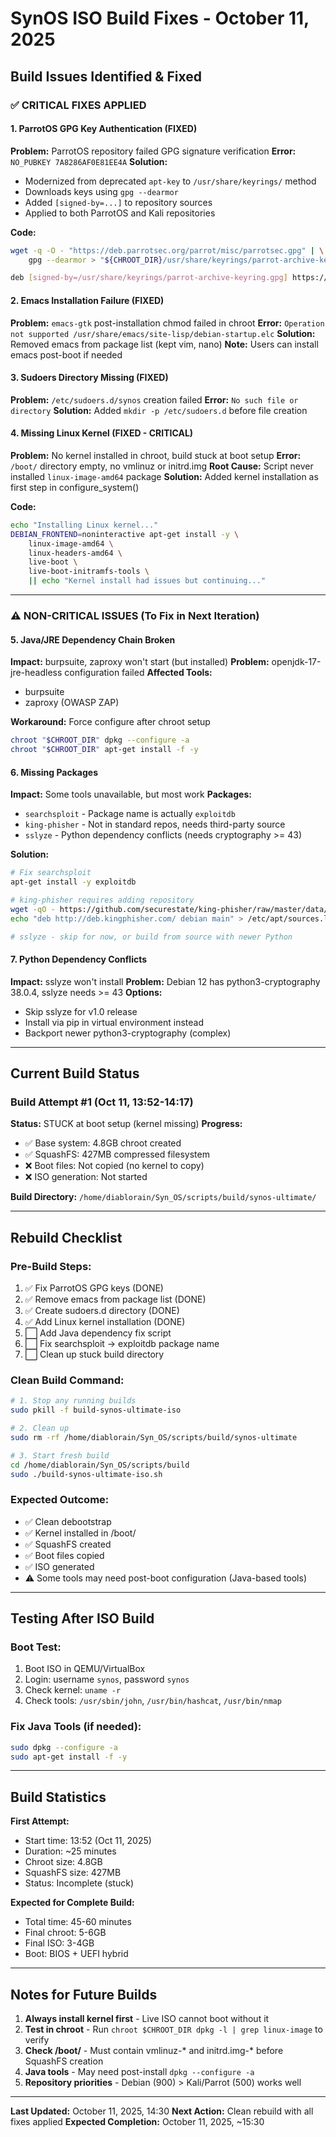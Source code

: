 # SynOS ISO Build Fixes - October 11, 2025

## Build Issues Identified & Fixed

### ✅ CRITICAL FIXES APPLIED

#### 1. **ParrotOS GPG Key Authentication** (FIXED)
**Problem:** ParrotOS repository failed GPG signature verification
**Error:** `NO_PUBKEY 7A8286AF0E81EE4A`
**Solution:**
- Modernized from deprecated `apt-key` to `/usr/share/keyrings/` method
- Downloads keys using `gpg --dearmor`
- Added `[signed-by=...]` to repository sources
- Applied to both ParrotOS and Kali repositories

**Code:**
```bash
wget -q -O - "https://deb.parrotsec.org/parrot/misc/parrotsec.gpg" | \
    gpg --dearmor > "${CHROOT_DIR}/usr/share/keyrings/parrot-archive-keyring.gpg"

deb [signed-by=/usr/share/keyrings/parrot-archive-keyring.gpg] https://deb.parrotsec.org/parrot/ lory main contrib non-free
```

#### 2. **Emacs Installation Failure** (FIXED)
**Problem:** `emacs-gtk` post-installation chmod failed in chroot
**Error:** `Operation not supported /usr/share/emacs/site-lisp/debian-startup.elc`
**Solution:** Removed emacs from package list (kept vim, nano)
**Note:** Users can install emacs post-boot if needed

#### 3. **Sudoers Directory Missing** (FIXED)
**Problem:** `/etc/sudoers.d/synos` creation failed
**Error:** `No such file or directory`
**Solution:** Added `mkdir -p /etc/sudoers.d` before file creation

#### 4. **Missing Linux Kernel** (FIXED - CRITICAL)
**Problem:** No kernel installed in chroot, build stuck at boot setup
**Error:** `/boot/` directory empty, no vmlinuz or initrd.img
**Root Cause:** Script never installed `linux-image-amd64` package
**Solution:** Added kernel installation as first step in configure_system()

**Code:**
```bash
echo "Installing Linux kernel..."
DEBIAN_FRONTEND=noninteractive apt-get install -y \
    linux-image-amd64 \
    linux-headers-amd64 \
    live-boot \
    live-boot-initramfs-tools \
    || echo "Kernel install had issues but continuing..."
```

---

### ⚠️ NON-CRITICAL ISSUES (To Fix in Next Iteration)

#### 5. **Java/JRE Dependency Chain Broken**
**Impact:** burpsuite, zaproxy won't start (but installed)
**Problem:** openjdk-17-jre-headless configuration failed
**Affected Tools:**
- burpsuite
- zaproxy (OWASP ZAP)

**Workaround:** Force configure after chroot setup
```bash
chroot "$CHROOT_DIR" dpkg --configure -a
chroot "$CHROOT_DIR" apt-get install -f -y
```

#### 6. **Missing Packages**
**Impact:** Some tools unavailable, but most work
**Packages:**
- `searchsploit` - Package name is actually `exploitdb`
- `king-phisher` - Not in standard repos, needs third-party source
- `sslyze` - Python dependency conflicts (needs cryptography >= 43)

**Solution:**
```bash
# Fix searchsploit
apt-get install -y exploitdb

# king-phisher requires adding repository
wget -qO - https://github.com/securestate/king-phisher/raw/master/data/deb-key.asc | apt-key add -
echo "deb http://deb.kingphisher.com/ debian main" > /etc/apt/sources.list.d/king-phisher.list

# sslyze - skip for now, or build from source with newer Python
```

#### 7. **Python Dependency Conflicts**
**Impact:** sslyze won't install
**Problem:** Debian 12 has python3-cryptography 38.0.4, sslyze needs >= 43
**Options:**
- Skip sslyze for v1.0 release
- Install via pip in virtual environment instead
- Backport newer python3-cryptography (complex)

---

## Current Build Status

### Build Attempt #1 (Oct 11, 13:52-14:17)
**Status:** STUCK at boot setup (kernel missing)
**Progress:**
- ✅ Base system: 4.8GB chroot created
- ✅ SquashFS: 427MB compressed filesystem
- ❌ Boot files: Not copied (no kernel to copy)
- ❌ ISO generation: Not started

**Build Directory:** `/home/diablorain/Syn_OS/scripts/build/synos-ultimate/`

---

## Rebuild Checklist

### Pre-Build Steps:
1. ✅ Fix ParrotOS GPG keys (DONE)
2. ✅ Remove emacs from package list (DONE)
3. ✅ Create sudoers.d directory (DONE)
4. ✅ Add Linux kernel installation (DONE)
5. ⬜ Add Java dependency fix script
6. ⬜ Fix searchsploit → exploitdb package name
7. ⬜ Clean up stuck build directory

### Clean Build Command:
```bash
# 1. Stop any running builds
sudo pkill -f build-synos-ultimate-iso

# 2. Clean up
sudo rm -rf /home/diablorain/Syn_OS/scripts/build/synos-ultimate

# 3. Start fresh build
cd /home/diablorain/Syn_OS/scripts/build
sudo ./build-synos-ultimate-iso.sh
```

### Expected Outcome:
- ✅ Clean debootstrap
- ✅ Kernel installed in /boot/
- ✅ SquashFS created
- ✅ Boot files copied
- ✅ ISO generated
- ⚠️ Some tools may need post-boot configuration (Java-based tools)

---

## Testing After ISO Build

### Boot Test:
1. Boot ISO in QEMU/VirtualBox
2. Login: username `synos`, password `synos`
3. Check kernel: `uname -r`
4. Check tools: `/usr/sbin/john`, `/usr/bin/hashcat`, `/usr/bin/nmap`

### Fix Java Tools (if needed):
```bash
sudo dpkg --configure -a
sudo apt-get install -f -y
```

---

## Build Statistics

**First Attempt:**
- Start time: 13:52 (Oct 11, 2025)
- Duration: ~25 minutes
- Chroot size: 4.8GB
- SquashFS size: 427MB
- Status: Incomplete (stuck)

**Expected for Complete Build:**
- Total time: 45-60 minutes
- Final chroot: 5-6GB
- Final ISO: 3-4GB
- Boot: BIOS + UEFI hybrid

---

## Notes for Future Builds

1. **Always install kernel first** - Live ISO cannot boot without it
2. **Test in chroot** - Run `chroot $CHROOT_DIR dpkg -l | grep linux-image` to verify
3. **Check /boot/** - Must contain vmlinuz-* and initrd.img-* before SquashFS creation
4. **Java tools** - May need post-install `dpkg --configure -a`
5. **Repository priorities** - Debian (900) > Kali/Parrot (500) works well

---

**Last Updated:** October 11, 2025, 14:30
**Next Action:** Clean rebuild with all fixes applied
**Expected Completion:** October 11, 2025, ~15:30
